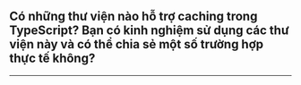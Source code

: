 ## Có những thư viện nào hỗ trợ caching trong TypeScript? Bạn có kinh nghiệm sử dụng các thư viện này và có thể chia sẻ một số trường hợp thực tế không?


---